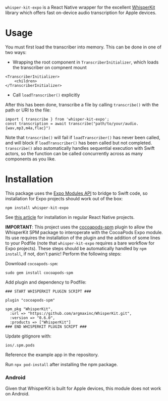 `whisper-kit-expo` is a React Native wrapper for the excellent [WhisperKit](https://github.com/argmaxinc/WhisperKit) library which offers fast on-device audio transcription for Apple devices.

# Usage
You must first load the transcriber into memory. This can be done in one of two ways: 

- Wrapping the root component in `TranscriberInitializer`, which loads the transcriber on compnent mount
```
<TranscriberInitializer>
    <children>
</TranscriberInitializer>
```

- Call `loadTranscriber()` explicitly

After this has been done, transcribe a file by calling `transcribe()` with the path or URI to the file:

```
import { transcribe } from 'whisper-kit-expo';
const transcription = await transcribe("path/to/your/audio.{wav,mp3,m4a,flac}")
```

 Note that `transcribe()` will fail
if `loadTranscriber()` has never been called, and will block if `loadTranscriber()` has been called but not completed.
`transcribe()` also automatically handles sequential execution with Swift actors, so the function can be called concurrently
across as many components as you like.


# Installation

This package uses the [Expo Modules API](https://docs.expo.dev/modules/overview/) to bridge to Swift code, so installation for Expo projects should work out of the box:
```
npm install whisper-kit-expo
```
See [this article](https://docs.expo.dev/modules/overview/) for installation in regular React Native projects.


__IMPORTANT__: This project uses the [cocoapods-spm](https://github.com/trinhngocthuyen/cocoapods-spm) plugin to allow the WhisperKit SPM package to interoperate with the CocoaPods Expo module. Its use requires the installation of the plugin and the addition of some lines to your Podfile (note that `whisper-kit-expo` requires a bare workflow for Expo projects). These steps should be automatically handled by `npm install`, if not, don't panic! Perform the following steps:

Download `cocoapods-spm`:
```{bash}
sudo gem install cocoapods-spm
```

Add plugin and dependency to Podfile:
```{ruby}
### START WHISPERKIT PLUGIN SCRIPT ###

plugin "cocoapods-spm"

spm_pkg "WhisperKit",
  :url => "https://github.com/argmaxinc/WhisperKit.git",
  :version => "0.6.0",
  :products => ["WhisperKit"]
### END WHISPERKIT PLUGIN SCRIPT ###
```

Update gitignore with:
```
ios/.spm.pods
```

Reference the example app in the repository.

Run `npx pod-install` after installing the npm package.

### Android

Given that WhisperKit is built for Apple devices, this module does not work on Android.

